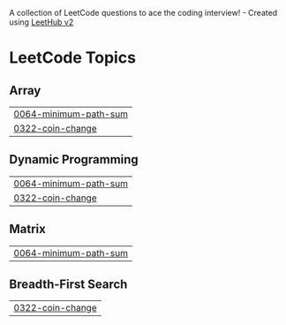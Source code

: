 A collection of LeetCode questions to ace the coding interview! - Created using [LeetHub v2](https://github.com/arunbhardwaj/LeetHub-2.0)
<!---LeetCode Topics Start-->
# LeetCode Topics
## Array
|  |
| ------- |
| [0064-minimum-path-sum](https://github.com/rlawlsdud1/leetcode/tree/master/0064-minimum-path-sum) |
| [0322-coin-change](https://github.com/rlawlsdud1/leetcode/tree/master/0322-coin-change) |
## Dynamic Programming
|  |
| ------- |
| [0064-minimum-path-sum](https://github.com/rlawlsdud1/leetcode/tree/master/0064-minimum-path-sum) |
| [0322-coin-change](https://github.com/rlawlsdud1/leetcode/tree/master/0322-coin-change) |
## Matrix
|  |
| ------- |
| [0064-minimum-path-sum](https://github.com/rlawlsdud1/leetcode/tree/master/0064-minimum-path-sum) |
## Breadth-First Search
|  |
| ------- |
| [0322-coin-change](https://github.com/rlawlsdud1/leetcode/tree/master/0322-coin-change) |
<!---LeetCode Topics End-->